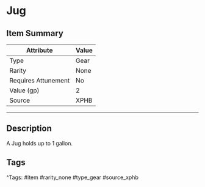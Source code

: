 # Jug

## Item Summary

| Attribute            | Value                        |
|----------------------|------------------------------|
| Type                 | Gear |
| Rarity               | None             |
| Requires Attunement  | No                |
| Value (gp)           | 2    |
| Source               | XPHB |

---

## Description

A Jug holds up to 1 gallon.

## Tags

^Tags: #item #rarity_none #type_gear #source_xphb